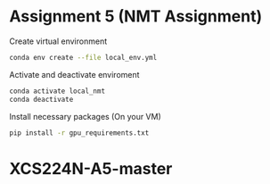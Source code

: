 # Assignment 5 (NMT Assignment)

Create virtual environment
```bash
conda env create --file local_env.yml
```

Activate and deactivate enviroment
```bash
conda activate local_nmt
conda deactivate
```

Install necessary packages (On your VM)
```bash
pip install -r gpu_requirements.txt
```
# XCS224N-A5-master
